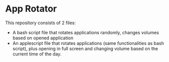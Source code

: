 # App Rotator
This repository consists of 2 files:

- A bash script file that rotates applications randomly, changes volumes based on opened application
- An applescript file that rotates applications (same functionalities as bash script), plus opening in full screen and changing volume based on the current time of the day.
